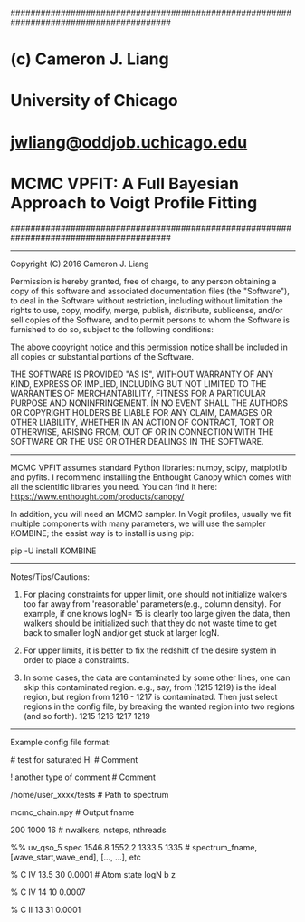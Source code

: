 ########################################################################################
#
#   		(c) Cameron J. Liang
#		    University of Chicago
#     		jwliang@oddjob.uchicago.edu
#       	MCMC VPFIT: A Full Bayesian Approach to Voigt Profile Fitting
########################################################################################

------------------------------------------------------------------------------------------
 
 Copyright (C) 2016 Cameron J. Liang
 
Permission is hereby granted, free of charge, to any person obtaining a copy of this 
software and associated documentation files (the "Software"), to deal in the Software 
without restriction, including without limitation the rights to use, copy, modify, merge, 
publish, distribute, sublicense, and/or sell copies of the Software, and to permit persons 
to whom the Software is furnished to do so, subject to the following conditions:

The above copyright notice and this permission notice shall be included in all copies or 
substantial portions of the Software.


THE SOFTWARE IS PROVIDED "AS IS", WITHOUT WARRANTY OF ANY KIND, EXPRESS OR IMPLIED, 
INCLUDING BUT NOT LIMITED TO THE WARRANTIES OF MERCHANTABILITY, FITNESS FOR A PARTICULAR 
PURPOSE AND NONINFRINGEMENT. IN NO EVENT SHALL THE AUTHORS OR COPYRIGHT HOLDERS BE LIABLE 
FOR ANY CLAIM, DAMAGES OR OTHER LIABILITY, WHETHER IN AN ACTION OF CONTRACT, TORT OR 
OTHERWISE, ARISING FROM, OUT OF OR IN CONNECTION WITH THE SOFTWARE OR THE USE OR OTHER 
DEALINGS IN THE SOFTWARE.

------------------------------------------------------------------------------------------


MCMC VPFIT assumes standard Python libraries: numpy, scipy, matplotlib and pyfits. 
I recommend installing the Enthought Canopy which comes with all the scientific 
libraries you need. You can find it here: https://www.enthought.com/products/canopy/

In addition, you will need an MCMC sampler. In Vogit profiles, usually we fit multiple components with many parameters, we will use the sampler KOMBINE; the easist way is to install is using pip:

pip -U install KOMBINE


------------------------------------------------------------------------------------------

Notes/Tips/Cautions:

1. For placing constraints for upper limit, one should not initialize walkers too far away from 'reasonable' parameters(e.g., column density). For example, if one knows logN= 15 is clearly too large given the data, then walkers should be initialized such that they do not waste time to get back to smaller logN and/or get stuck at larger logN. 

2. For upper limits, it is better to fix the redshift of the desire system in order to place a constraints. 

3. In some cases, the data are contaminated by some other lines, one can skip this contaminated region. 
	e.g., say, from (1215 1219) is the ideal region, but region from 1216 - 1217 is contaminated. Then just select regions in the config file, by breaking the wanted region into two regions (and so forth).
	1215 1216
	1217 1219

------------------------------------------------------------------------------------------


Example config file format:

\# test for saturated HI 					# Comment

! another type of comment 					# Comment 

/home/user_xxxx/tests 						# Path to spectrum

mcmc_chain.npy 								# Output fname

200 1000 16 								# nwalkers, nsteps, nthreads

%% uv_qso_5.spec 1546.8 1552.2 1333.5 1335  # spectrum_fname, [wave_start,wave_end], [..., ...], etc

% C IV 13.5 30 0.0001   					# Atom state logN b z

% C IV 14 10 0.0007

% C II 13 31 0.0001
